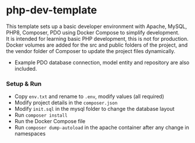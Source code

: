 # php-dev-template
This template sets up a basic developer environment with Apache, MySQL, PHP8, Composer, PDO using Docker Compose to simplify development.  
It is intended for learning basic PHP development, this is not for production.  
Docker volumes are added for the src and public folders of the project, and the vendor folder of Composer to update the project files dynamically.

- Example PDO database connection, model entity and repository are also included.

### Setup & Run
- Copy `env.txt` and rename to `.env`, modify values (all required)
- Modify project details in the `composer.json`
- Modify `init.sql` in the mysql folder to change the database layout
- Run `composer install`
- Run the Docker Compose file
- Run `composer dump-autoload` in the apache container after any change in namespaces
